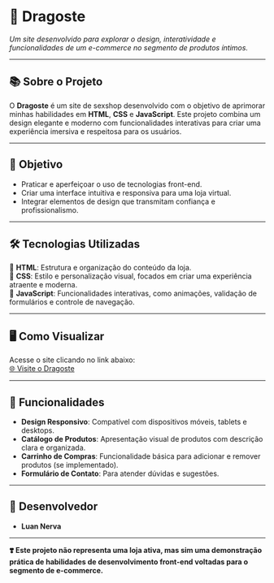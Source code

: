 # 💋 Dragoste  
*Um site desenvolvido para explorar o design, interatividade e funcionalidades de um e-commerce no segmento de produtos íntimos.*

---

## 📚 Sobre o Projeto  
O **Dragoste** é um site de sexshop desenvolvido com o objetivo de aprimorar minhas habilidades em **HTML**, **CSS** e **JavaScript**. Este projeto combina um design elegante e moderno com funcionalidades interativas para criar uma experiência imersiva e respeitosa para os usuários.  

---

## 🎯 Objetivo  
- Praticar e aperfeiçoar o uso de tecnologias front-end.  
- Criar uma interface intuitiva e responsiva para uma loja virtual.  
- Integrar elementos de design que transmitam confiança e profissionalismo.  

---

## 🛠️ Tecnologias Utilizadas  

🔹 **HTML**: Estrutura e organização do conteúdo da loja.  
🔹 **CSS**: Estilo e personalização visual, focados em criar uma experiência atraente e moderna.  
🔹 **JavaScript**: Funcionalidades interativas, como animações, validação de formulários e controle de navegação.  

---

## 🖥️ Como Visualizar  

Acesse o site clicando no link abaixo:  
[🌐 Visite o Dragoste](https://github.com/seu-usuario/nome-do-repositorio)

---

## 🌟 Funcionalidades  

- **Design Responsivo**: Compatível com dispositivos móveis, tablets e desktops.  
- **Catálogo de Produtos**: Apresentação visual de produtos com descrição clara e organizada.  
- **Carrinho de Compras**: Funcionalidade básica para adicionar e remover produtos (se implementado).  
- **Formulário de Contato**: Para atender dúvidas e sugestões.  

---

## 👥 Desenvolvedor  
- **Luan Nerva**  

---

**❣️ Este projeto não representa uma loja ativa, mas sim uma demonstração prática de habilidades de desenvolvimento front-end voltadas para o segmento de e-commerce.**  
